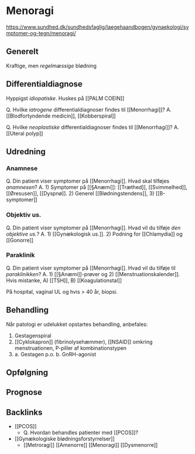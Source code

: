# Menoragi
https://www.sundhed.dk/sundhedsfaglig/laegehaandbogen/gynaekologi/symptomer-og-tegn/menoragi/

## Generelt
Kraftige, men *regelmæssige* blødning

## Differentialdiagnose
Hyppigst *idiopatiske*. Huskes på [[PALM COEIN]]

Q. Hvilke *iatrogene* differentialdiagnoser findes til [[Menorrhagi]]?
A. [[Blodfortyndende medicin]], [[Kobberspiral]]

Q. Hvilke *neoplastiske* differentialdiagnoser findes til [[Menorrhagi]]?
A. [[Uteral polyp]]

## Udredning
### Anamnese
Q. Din patient viser symptomer på [[Menorrhagi]]. Hvad skal tilføjes *anamnesen*? 
A. 1) Symptomer på [[§Anæmi]]: [[Træthed]], [[Svimmelhed]], [[Øresusen]], [[Dyspnø]]. 2) Generel [[Blødningstendens]], 3) [[B-symptomer]]

### Objektiv us.
Q. Din patient viser symptomer på [[Menorrhagi]]. Hvad vil du tilføje *den objektive us.*? 
A. 1) [[Gynækologisk us.]]. 2) Podning for [[Chlamydia]] og [[Gonorre]]

### Paraklinik
Q. Din patient viser symptomer på [[Menorrhagi]]. Hvad vil du tilføje til *paraklinikken*? 
A. 1) [[§Anæmi]]-prøver og 2) [[Menstruationskalender]]. Hvis mistanke, A) [[TSH]], B) [[Koagulationstal]]

På hospital, vaginal UL og hvis > 40 år, biopsi.

## Behandling
Når patologi er udelukket opstartes behandling, anbefales:

1. Gestagenspiral
2. [[Cyklokapron]] (fibrinolysehæmmer),  [[NSAID]] omkring menstruationen, P-piller af kombinationstypen
3. 
   a. Gestagen p.o.
   b. GnRH-agonist

## Opfølgning


## Prognose

<!-- #anki/tag/med/Gynecology #anki/deck/Medicine #anki/tag/med/GP -->

## Backlinks
* [[PCOS]]
	* Q. Hvordan behandles patienter med [[PCOS]]?
* [[Gynækologiske blødningsforstyrrelser]]
	* [[Metroragi]]
	[[Amenorre]]
[[Menoragi]]
[[Dysmenorre]]

<!-- {BearID:A960ECA3-F350-4243-92DC-2D5A1A1194E4-21842-00003F56305D8B32} -->
